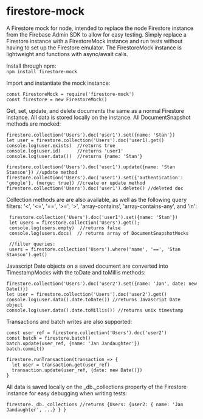 # firestore-mock

A Firestore mock for node, intended to replace the node Firestore instance from the Firebase Admin SDK to allow for easy testing. Simply replace a Firestore instance with a FirestoreMock instance and run tests without having to set up the Firestore emulator. The FirestoreMock instance is lightweight and functions with async/await calls.

Install through npm: \
`npm install firestore-mock`

Import and instantiate the mock instance:

```
const FirestoreMock = require('firestore-mock')
const firestore = new FirestoreMock()
```

Get, set, update, and delete documents the same as a normal Firestore instance. All data is stored locally on the instance. All DocumentSnapshot methods are mocked:

```
firestore.collection('Users').doc('user1').set({name: 'Stan'})
let user = firestore.collection('Users').doc('user1).get()
console.log(user.exists)  //returns true
console.log(user.id)      //returns 'user1'
console.log(user.data())  //returns {name: 'Stan'}

firestore.collection('Users').doc('user1').update({name: 'Stan Stanson'}) //update method
firestore.collection('Users').doc('user1').set({'authentication': 'google'}, {merge: true}) //create or update method
firestore.collection('Users').doc('user1').delete() //deleted doc
```

Collection methods are are also available, as well as the following query filters: '<', '<=', '==', '>=', '>', 'array-contains', 'array-contains-any', and 'in':

```
 firestore.collection('Users').doc('user1').set({name: 'Stan'})
 let users = firestore.collection('Users').get();
 console.log(users.empty)  //returns false
 console.log(users.docs)  // returns array of DocumentSnapshotMocks

 //filter queries:
 users = firestore.collection('Users').where('name', '==', 'Stan Stanson').get()
```

Javascript Date objects on a saved document are converted into TimestampMocks with the toDate and toMillis methods:

```
firestore.collection('Users').doc('user2').set({name: 'Jan', date: new Date()})
let user = firestore.collection('Users').doc('user2').get()
console.log(user.data().date.toDate()) //returns Javascript Date object
console.log(user.data().date.toMillis()) //returns unix timestamp
```

Transactions and batch writes are also supported:

```
const user_ref = firestore.collection('Users').doc('user2')
const batch = firestore.batch()
batch.update(user_ref, {name: 'Jan Jandaughter'})
batch.commit()

firestore.runTransaction(transaction => {
  let user = transaction.get(user_ref)
  transaction.update(user_ref, {date: new Date()})
}
```

All data is saved locally on the \_db.\_collections property of the Firestore instance for easy debugging when writing tests:

```
firestore._db._collections //returns {Users: {user2: { name: 'Jan Jandaughter', ...} } }
```
